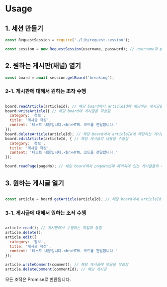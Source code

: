 
# Usage

## 1. 세션 만들기

```javascript
const RequestSession = require('./lib/request-session');

const session = new RequestSession(username, password); // username과 password로 아이디와 비밀번호 전달
```

## 2. 원하는 게시판(채널) 열기

```javascript
const board = await session.getBoard('breaking');
```

### 2-1. 게시판에 대해서 원하는 조작 수행

```javascript

board.readArticle(articleId); // 해당 board에서 articleId에 해당하는 게시글을 읽어옴.
board.writeArticle({ // 해당 board에 게시글을 작성함
  category: '정보',
  title: '게시글 작성',
  content: '테스트 내용입니다.<br>HTML 코드를 전달합니다.'
});
board.deleteArticle(articleId); // 해당 board에서 articleId에 해당하는 게시글을 삭제함
board.editArticle(articleId, { // 해당 게시글의 내용을 수정함
  category: '정보',
  title: '게시글 작성',
  content: '테스트 내용입니다.<br>HTML 코드를 전달합니다.'
});

board.readPage(pageNo); // 해당 board에서 pageNo번째 페이지에 있는 게시글들의 미리보기를 읽어옴(인덱스는 1부터 시작)

```

## 3. 원하는 게시글 열기

```javascript

const article = board.getArticle(articleId); // 해당 board에서 articleId에 해당하는 객체를 얻어옴

```

### 3-1. 게시글에 대해서 원하는 조작 수행

```javascript

article.read(); // 게시판에서 수행하는 작업과 동일
article.delete();
article.edit({
  category: '정보',
  title: '게시글 작성',
  content: '테스트 내용입니다.<br>HTML 코드를 전달합니다.'
});

article.writeComment(comment); // 해당 게시글에 댓글을 작성함
article.deleteComment(commentId); // 해당 게시글

```

모든 조작은 Promise로 반환됩니다.